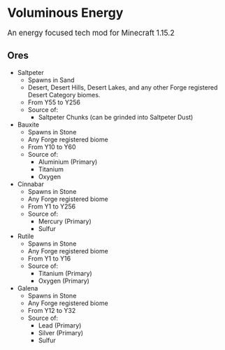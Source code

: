 # Voluminous Energy
<big> An energy focused tech mod for Minecraft 1.15.2 </big>

## Ores
*	Saltpeter
 	*	Spawns in Sand
 	*	Desert, Desert Hills, Desert Lakes, and any other Forge registered Desert Category biomes.
 	*	From Y55 to Y256
 	*	Source of:
 	 	* Saltpeter Chunks (can be grinded into Saltpeter Dust)
*	Bauxite
	* Spawns in Stone
	* Any Forge registered biome
	* From Y10 to Y60
	* Source of:
		* Aluminium (Primary)
		* Titanium
        * Oxygen
*	Cinnabar
	* Spawns in Stone
	* Any Forge registered biome
	* From Y1 to Y256
	* Source of:
	 	* Mercury (Primary)
	 	* Sulfur
*	Rutile
	* Spawns in Stone
	* Any Forge registered biome
	* From Y1 to Y16
	* Source of:
	 	*	Titanium (Primary)
	 	*	Oxygen (Primary)
*	Galena
	* Spawns in Stone
	* Any Forge registered biome
	* From Y12 to Y32
	* Source of:
		*	Lead (Primary)
		*	Silver (Primary)
		*	Sulfur